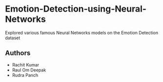 # Emotion-Detection-using-Neural-Networks
Explored various famous Neural Networks models on the Emotion Detection dataset

## Authors
- Rachit Kumar
- Raul Om Deepak
- Rudra Panch
